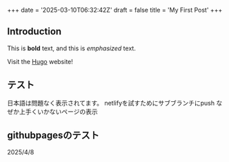 +++
date = '2025-03-10T06:32:42Z'
draft = false
title = 'My First Post'
+++

## Introduction

This is **bold** text, and this is *emphasized* text.

Visit the [Hugo](https://gohugo.io) website!

## テスト
日本語は問題なく表示されてます。
netlifyを試すためにサブブランチにpush
なぜか上手くいかないページの表示

## githubpagesのテスト
2025/4/8
